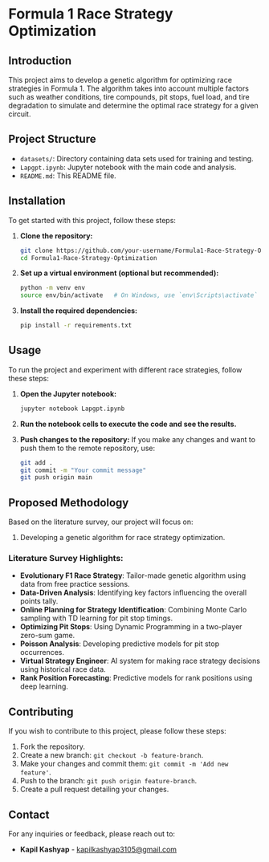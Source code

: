 # Formula 1 Race Strategy Optimization

## Introduction
This project aims to develop a genetic algorithm for optimizing race strategies in Formula 1. The algorithm takes into account multiple factors such as weather conditions, tire compounds, pit stops, fuel load, and tire degradation to simulate and determine the optimal race strategy for a given circuit.

## Project Structure
- `datasets/`: Directory containing data sets used for training and testing.
- `Lapgpt.ipynb`: Jupyter notebook with the main code and analysis.
- `README.md`: This README file.

## Installation
To get started with this project, follow these steps:

1. **Clone the repository:**
   ```bash
   git clone https://github.com/your-username/Formula1-Race-Strategy-Optimization.git
   cd Formula1-Race-Strategy-Optimization
   ```

2. **Set up a virtual environment (optional but recommended):**
   ```bash
   python -m venv env
   source env/bin/activate   # On Windows, use `env\Scripts\activate`
   ```

3. **Install the required dependencies:**
   ```bash
   pip install -r requirements.txt
   ```

## Usage
To run the project and experiment with different race strategies, follow these steps:

1. **Open the Jupyter notebook:**
   ```bash
   jupyter notebook Lapgpt.ipynb
   ```

2. **Run the notebook cells to execute the code and see the results.**

3. **Push changes to the repository:**
   If you make any changes and want to push them to the remote repository, use:
   ```bash
   git add .
   git commit -m "Your commit message"
   git push origin main
   ```

## Proposed Methodology
Based on the literature survey, our project will focus on:
1. Developing a genetic algorithm for race strategy optimization.

### Literature Survey Highlights:
- **Evolutionary F1 Race Strategy**: Tailor-made genetic algorithm using data from free practice sessions.
- **Data-Driven Analysis**: Identifying key factors influencing the overall points tally.
- **Online Planning for Strategy Identification**: Combining Monte Carlo sampling with TD learning for pit stop timings.
- **Optimizing Pit Stops**: Using Dynamic Programming in a two-player zero-sum game.
- **Poisson Analysis**: Developing predictive models for pit stop occurrences.
- **Virtual Strategy Engineer**: AI system for making race strategy decisions using historical race data.
- **Rank Position Forecasting**: Predictive models for rank positions using deep learning.


## Contributing
If you wish to contribute to this project, please follow these steps:

1. Fork the repository.
2. Create a new branch: `git checkout -b feature-branch`.
3. Make your changes and commit them: `git commit -m 'Add new feature'`.
4. Push to the branch: `git push origin feature-branch`.
5. Create a pull request detailing your changes.

## Contact
For any inquiries or feedback, please reach out to:
- **Kapil Kashyap** - kapilkashyap3105@gmail.com
```
